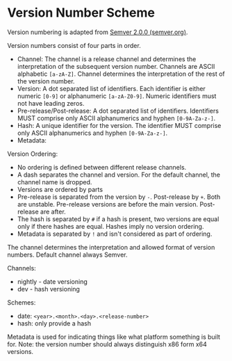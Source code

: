 # Version Number Scheme

Version numbering is adapted from [Semver 2.0.0 (semver.org)](https://semver.org/).

Version numbers consist of four parts in order.

* Channel: The channel is a release channel and determines the interpretation of the subsequent version number. Channels are ASCII alphabetic `[a-zA-Z]`. Channel determines the interpretation of the rest of the version number.
* Version: A dot separated list of identifiers.  Each identifier is either numeric `[0-9]` or alphanumeric `[a-zA-Z0-9]`. Numeric identifiers must not have leading zeros.
* Pre-release/Post-release: A dot separated list of identifiers. Identifiers MUST comprise only ASCII alphanumerics and hyphen `[0-9A-Za-z-]`.
* Hash: A unique identifier for the version. The identifier MUST comprise only ASCII alphanumerics and hyphen `[0-9A-Za-z-]`.
* Metadata:

Version Ordering:

* No ordering is defined between different release channels.
* A dash separates the channel and version. For the default channel, the channel name is dropped.
* Versions are ordered by parts
* Pre-release is separated from the version by `-`. Post-release by `+`. Both are unstable. Pre-release versions are before the main version. Post-release are after.
* The hash is separated by `#` if a hash is present, two versions are equal only if there hashes are equal. Hashes imply no version ordering.
* Metadata is separated by `!` and isn't considered as part of ordering.

The channel determines the interpretation and allowed format of version numbers. Default channel always Semver.

Channels:

* nightly - date versioning
* dev - hash versioning

Schemes:

* date: `<year>.<month>.<day>.<release-number>`
* hash: only provide a hash

Metadata is used for indicating things like what platform something is built for. Note: the version number should always distinguish x86 form x64 versions.
